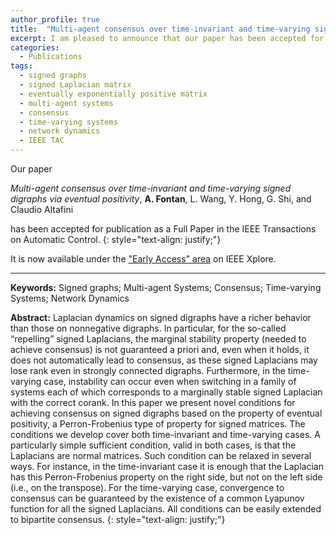 ```yaml
---
author_profile: true
title:  "Multi-agent consensus over time-invariant and time-varying signed digraphs via eventual positivity"
excerpt: I am pleased to announce that our paper has been accepted for publication in the IEEE Transactions on Automatic Control..
categories:
  - Publications
tags:
  - signed graphs
  - signed Laplacian matrix
  - eventually exponentially positive matrix
  - multi-agent systems
  - consensus
  - time-varying systems
  - network dynamics
  - IEEE TAC
---
```


Our paper

*Multi-agent consensus over time-invariant and time-varying signed digraphs via eventual positivity*, **A. Fontan**, L. Wang,  Y. Hong, G. Shi, and Claudio Altafini

has been accepted for publication as a Full Paper in the IEEE Transactions on Automatic Control.
{: style="text-align: justify;"}

It is now available under the ["Early Access" area](https://ieeexplore.ieee.org/document/9965602) on IEEE Xplore.

---
**Keywords:** Signed graphs; Multi-agent Systems; Consensus; Time-varying Systems; Network Dynamics


**Abstract:**
Laplacian dynamics on signed digraphs have a richer behavior than those on nonnegative digraphs. 
In particular, for the so-called “repelling” signed Laplacians, the marginal stability property (needed to achieve consensus) 
is not guaranteed a priori and, even when it holds, it does not automatically lead to consensus, 
as these signed Laplacians may lose rank even in strongly connected digraphs. Furthermore, in the time-varying case, 
instability can occur even when switching in a family of systems each of which corresponds to a marginally stable signed Laplacian 
with the correct corank. In this paper we present novel conditions for achieving consensus on signed digraphs based on the property 
of eventual positivity, a Perron-Frobenius type of property for signed matrices. The conditions we develop cover both time-invariant 
and time-varying cases. A particularly simple sufficient condition, valid in both cases, is that the Laplacians are normal matrices. 
Such condition can be relaxed in several ways. For instance, in the time-invariant case it is enough that the Laplacian has this 
Perron-Frobenius property on the right side, but not on the left side (i.e., on the transpose). For the time-varying case, 
convergence to consensus can be guaranteed by the existence of a common Lyapunov function for all the signed Laplacians. 
All conditions can be easily extended to bipartite consensus.
{: style="text-align: justify;"}

